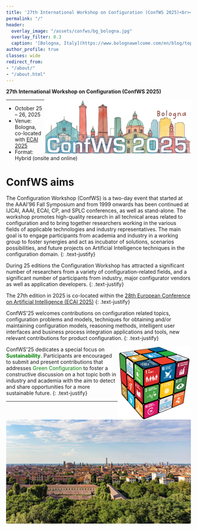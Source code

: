 ```yaml
---
title: '27th International Workshop on Configuration (ConfWS 2025)<br><span style="font-size: 60%;">Bologna, Italy. Oct 25-26, 2025</span>'
permalink: "/"
header:
  overlay_image: "/assets/confws/bg_bologna.jpg"
  overlay_filter: 0.3
  caption: '[Bologna, Italy](https://www.bolognawelcome.com/en/blog/top-10-things-to-do-in-bologna-)'
author_profile: true
classes: wide
redirect_from:
- "/about/"
- "/about.html"
---
```


**27th International Workshop on Configuration (ConfWS 2025)**

<img style="float: right; width: 400px;" src="assets/confws/confws-2025-logo.png">

---
- October 25 – 26, 2025
- Venue: Bologna, co-located with [ECAI 2025](https://ecai2025.org)
- Format: Hybrid (onsite and online)

# ConfWS aims
The Configuration Workshop (ConfWS) is a two-day event that started at the AAAI’96 Fall Symposium and from 1999 onwards has been continued at IJCAI, AAAI, ECAI, CP, and SPLC conferences, as well as stand-alone. 
The workshop promotes high-quality research in all technical areas related to configuration and to bring together researchers working in the various fields of applicable technologies and industry representatives. The main goal is to engage participants from academia and industry in a working group to foster synergies and act as incubator of solutions, scenarios possibilities, and future projects on Artificial Intelligence techniques in the configuration domain. 
{: .text-justify}

During 25 editions the Configuration Workshop has attracted a significant number of researchers from a variety of configuration-related fields, and a significant number of participants from industry, major configurator vendors as well as application developers. 
{: .text-justify}

The 27th edition in 2025 is co-located within the [28th European Conference on Artificial Intelligence (ECAI 2025)](https://ecai2025.org)
{: .text-justify}

ConfWS'25 welcomes contributions on configuration related topics, configuration problems and models, techniques for obtaining and/or maintaining configuration models, reasoning methods, intelligent user interfaces and business process integration applications and tools, new relevant contributions for product configuration.
{: .text-justify}

<img style="float: right; width: 200px;" src="assets/confws/rueda.png">

ConfWS'25 dedicates a special focus on <span style="color:green">**Sustainability**</span>. Participants are encouraged to submit and present contributions that addresses <span style="color:green">Green Configuration</span> to foster a constructive discussion on a hot topic both in industry and academia with the aim to detect and share opportunities for a more sustainable future.
{: .text-justify}


---

![ConfWS will be at Bologna](/assets/confws/bg_bologna.jpg "ConfWS will be at Bologna")

